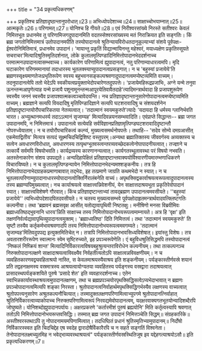 +++
title = "34 प्रकृत्यधिकरणम्"

+++
प्रकृतिश्च प्रतिज्ञादृष्ठान्तानुपरोधात्॥23॥ अभिध्योपदेशाच्च॥24॥ साक्षाच्चोभयाम्नात्॥25॥ आत्मकृतेः॥26॥ परिणामत्॥27॥ योनिश्च हि गीयते॥28॥ एवं निरीश्वरसांख्ये निरस्ते सतीश्वरः केवलं निमित्तभूतः प्रधानमेव तु परिणामिजगदुपादानमिति वदतस्सेश्वरसांख्यस्य मतं निराक्रियत इति सङ्गतिः। किं ब्रह्म जगतोनिमित्तमात्रं उतोपादानमपीति तस्योपादानत्वे श्रुतिन्यायविरोधतदानुकूल्याभ्यां संशये पूर्वपक्षः- ईश्वरोनिमितिमात्रं, प्रधानमेव उपादानं। 'मायान्तु प्रकृतिं विद्यान्मायिनन्तु महेश्वरं, मयाध्यक्षेण प्रकृतिस्सूयते सचराचर'मित्यादिश्रुतिस्मृतिदर्शनात्, लोके कुलालमृत्पिण्डादिनिमित्तोपादानभेददर्शनाच्च परमात्मनउपादानत्वासम्भवाच्च। कार्यकारेण परिणामित्वं ह्युपादानत्वं, नतु परिणाम्याधारत्वमपि। मृदि घटाकारेण परिणममानायां तदाधारस्य भूतलक्स्याप्युपादानत्वप्रसङ्गात्। न च 'बहुस्यां प्रजायेये'ति ब्रह्मणस्सृक्ष्यमाणतेजःप्रभृतिरूपेण स्वस्य बहुभवनसङ्कल्पश्रवणादुपादानत्वमप्येष्टव्यमिति वाच्यम्। तदनुपादानत्वेपि ततो भेदेऽपि स्वकीयत्वप्रयुक्ताभेदोपचारेणतदुपपत्तेः। 'प्रजायेमहिरूद्रप्रजाभिः, अग्ने यन्मे तनुवा ऊनन्तन्मआपृणेत्याह यन्मे प्रजायै पशूनामूनन्तन्मआपूरयेतिवावैतदाहे'त्यादिमन्त्रार्थवादा हि प्रजापशुरूपेण स्वस्यैव जननं स्वस्यैव प्रजापश्वात्मकत्वञ्चावेदयन्ति। नच प्रतिज्ञादृष्टान्तानुसारेणोपादानत्वमप्येष्टव्यमिति वाच्यम्। ब्रह्मज्ञाने सत्यपि वियदादिषु मृतिपिण्डादिज्ञाने सत्यपि घटशरावादिषु च संशयदर्शनेन प्रतिज्ञादृष्टान्तयोरौपचारिकतया नेतव्यत्वात्। 'तदात्मानं स्वयमकुरुते'त्यादेः 'यदायदा हि धर्मस्य ग्लानिर्भवति भारत। अभ्युत्थानमधर्स्य तदाऽऽत्मानं सृजाम्यह' मित्यादिवन्नयनसम्भवादिति। एवंप्राप्ते सिद्धान्तः-- ब्रह्म जगत उपादानमपि, न निमित्तमात्रं। उपादानत्वे सत्येवहि सर्वविज्ञानप्रतिज्ञामृत्पिण्डघटशरावादिदृष्टान्तौ नोपरुध्येयाताम्। न च तयोरौपचारिकत्वं कल्प्यं, मुख्यत्वसमर्थनोपपत्तेः। तथाहि-- 'सदेव सोम्ये दमग्रआसीत् एकमेवाद्वितीय' मित्यत्र सत्पदं सूक्ष्मचिदचिद्विशिष्ट वस्तुपरम्।अन्यथा ब्रह्मातिक्तस्य जीववर्गस्य अव्यक्तस्य च सत्वेन अवधारणविरोधात्, अवधारणस्य तत्पृथग्भूतवस्त्वन्तरव्यवच्छेदकत्वेनोपापादनीयत्वात्। तज्ज्ञाने च तत्कार्ये सर्वमपि विषयोभवति। कार्यद्रव्यस्य कारणानन्यत्वात्। कार्यगतस्थूलावस्था परं विषयो नभवति। अतस्तेनाकारेण संशय उपपद्यते। अन्यदिहापेक्षितं प्रतिज्ञाद्दष्टान्तवाक्ययोर्विश्वारणीयमारम्भणाधिकरणे विचारयिष्यते। न च कुलालमृत्पिण्डन्यायेन निमित्तोपादानभेदन्यमश्शङ्कनीयः। तत्र हि निमित्तोपादानाभेदग्राहकप्रमाणाबावात् तद्भेदः, इह तत्प्रमाणे जाग्रति कथमभेदो न स्यात्। न च भूतलवत्परिणाम्युपादानाधारस्योपादानत्वोक्तिर्निरालंबनेति वाच्यं। अपृथक्सिद्वकार्वाश्रयत्वरूपत्वादुपादानत्वस्य तस्य ब्रह्मण्यपिमुख्यत्वात्। नच कार्याश्रयत्वे साक्षात्त्वन्निवेशनीयं, येन साक्षात्तदाश्रयभूता प्रकृतिरेवोपादानं स्यात्। साक्षात्त्वविशेषणे गौरवात्। किंच प्रतिज्ञाद्दष्टान्ताभ्यां तावद्ब्रह्मण उपादानत्वमवसीयते। ''बहुस्यां प्रजायेये'' त्यभिध्योपदेशादपितदवसीयते। न चतस्य मुख्यत्वसम्भवे पूर्वपक्षोदाहृतमन्त्रार्थवादवत्क्लिष्टगतिः कल्पनीया। तथा 'ब्रह्मवनं ब्रह्मसवृक्ष आसीत् यतोद्यावापृथिवी निष्टतक्षुः। मनीषिणो मनसा विब्रवीमिवः ब्रह्माध्यतिष्ठद्भुवनानि धारय'न्निति साक्षाच्च तस्य निमित्तोपादानोभयरूपत्वमाम्नायते। अत्र हि 'वृक्ष' इति तक्षणनिर्वर्त्यद्यावापृथिव्युपादानत्वमुक्तम्। 'ब्रह्माध्यतिष्ठ' दिति निमित्तत्वं। तथा 'तदात्मानं स्वयमकुरुते' ति सृष्टौ तस्यैव कर्तृकर्मभावश्रवणादपि तस्य निमित्तोपादानोभयरूपत्वमवगम्यते। 'तदात्मानं सृजाम्यह'मितिवदुपपद्य इत्युक्तमितिचेत् न। तत्रापि निमित्तोपादानभावसिध्यविशेषात्। इयांस्तु विशेषः। तत्र अवतारशरीररूपेण स्वात्मानः स्वेम सृष्टिरुच्यते, इह प्रपञ्चरूपेणेति। एं बहुविधश्रुतिसिद्धमपि तस्योपादानत्वं 'निष्कलं निष्क्रियं शान्त' मित्यादिनिर्विकारत्वविषयबहुश्रुत्यन्तराविरोधेन कल्पनीयम्। तथा तत्कल्पनञ्च निरुक्तोपादानलक्षणे साक्षादाश्रयत्वाविवक्ष्यैव निर्वहतीत्यतोऽपि साक्षात्वन्नविवक्षणीयम्। न च व्यवहितकारणवद्व्यवहिताश्रयो नास्ति, स केवलमाश्रयस्यैवाश्रय इति शङ्कनीयम्। पर्यङ्कास्तीर्णवस्रे शयानं प्रति तद्वहनाक्षमस्य वस्रमात्रस्य आश्रयत्वायोग्यतया व्यवहितस्य पर्यङ्गस्य वस्रद्वारा तदाश्रयत्वात् प्रासादस्थपर्यङ्कशयिते पुरुषे 'प्रसादे शेत' इति व्यवहारदर्शनाच्च। एतेन स्वाभिन्नकार्यावस्थाश्रयत्वमुपादानलक्षणम्, तथा च ब्रह्मप्रपञ्चयोरपृथक्सिद्धिसत्वेऽप्यभेदाभावात् न ब्रह्मणः प्रपञ्चोपादानत्वमित्यपि शङ्का निरस्ता। श्रुतोपादानत्वनिर्वाहार्थमपृथक्सिद्धिगर्भस्यैव लक्षणस्य वाच्यत्वात् श्रुतोपपत्त्यनुसारेण अश्रुतकल्पनौचित्यात्। तस्मादुक्तलक्षणपरिणामित्वाभ्युपगमे श्रुतोपादानत्निर्वाहात् श्रुतिनिर्विकारत्वाव्याकोपाच्च निरुक्तपरिणामित्वरूपं निरवद्यमेवोपादानत्वम्, यदक्षरवाक्यगतभूतयोन्यादिशब्दैरपि जोघुष्यते। योनिशब्दोह्युपादानपर्यायः। अक्षरप्रकरणे 'कर्तारमीशं पुरुषं ब्रह्ययोनि' मिति कर्तृत्वस्यापि श्रवणात् ततोऽपि निमित्तोपादानोभयरूप्तवसिद्धिः। तस्मात् ब्रह्म जगत उपादानं निमित्तञ्चेति सिद्धम्॥ संग्रहकारिके॥ अस्तीश्वरस्तथाऽपि तु नोपादनामयमपिणामित्वात्। तदधिष्ठितं प्रधानं श्रुतिस्मृतिभ्यामुपादानम्॥ निर्दोषो निर्विकारस्स्वत इति चिदचिद्देह एष स्वदेह द्वारादोषैर्विकारैरपि च न सहते सङ्गतिं विश्वनेता। तेनोपादानलक्ष्मच्युतमिह न भवेद्भाव्यवस्थाश्रयत्वं" पर्यङ्कास्तीर्णवस्रस्थितिजुष इव यद्देहगत्याश्रयोऽसौ॥ इति प्रकृत्यधिकरणम्॥7॥